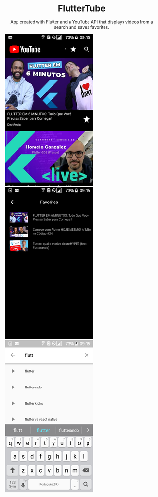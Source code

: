 <h1 align="center">
  FlutterTube
</h1>

<p align="center">App created with Flutter and a YouTube API that displays videos from a search and saves favorites.</p>

<img src="./readme/image1.png" width="290" height="500" /> <img src="./readme/image2.png" width="290" height="500" /> <img src="./readme/image3.png" width="290" height="500" />